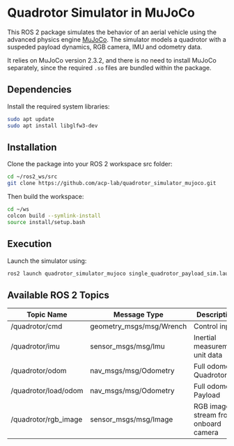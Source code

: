 # Quadrotor Simulator in MuJoCo

This ROS 2 package simulates the behavior of an aerial vehicle using the advanced physics engine [MuJoCo](https://mujoco.org/). The simulator models a quadrotor with a suspeded payload dynamics, RGB camera, IMU and odometry data.

It relies on MuJoCo version 2.3.2, and there is no need to install MuJoCo separately, since the required `.so` files are bundled within the package.

## Dependencies

Install the required system libraries:

```bash
sudo apt update  
sudo apt install libglfw3-dev
```

## Installation

Clone the package into your ROS 2 workspace src folder:

```bash
cd ~/ros2_ws/src  
git clone https://github.com/acp-lab/quadrotor_simulator_mujoco.git
```
Then build the workspace:

```bash
cd ~/ws  
colcon build --symlink-install  
source install/setup.bash
```

## Execution

Launch the simulator using:

```bash
ros2 launch quadrotor_simulator_mujoco single_quadrotor_payload_sim.launch.py
```

## Available ROS 2 Topics

| Topic Name            | Message Type                | Description                                  |
|------------------------|-----------------------------|----------------------------------------------|
| /quadrotor/cmd         | geometry_msgs/msg/Wrench    | Control input                                |
| /quadrotor/imu         | sensor_msgs/msg/Imu         | Inertial measurement unit data               |
| /quadrotor/odom        | nav_msgs/msg/Odometry       | Full odometry Quadrotor                      |
| /quadrotor/load/odom   | nav_msgs/msg/Odometry       | Full odometry Payload                        |
| /quadrotor/rgb_image   | sensor_msgs/msg/Image       | RGB image stream from onboard camera         |
